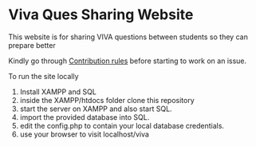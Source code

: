 # Viva Ques Sharing Website

This website is for sharing VIVA questions between students so they can prepare better



Kindly go through [Contribution rules](/CONTRIBUTING.md) before starting to work on an issue.

To run the site locally
1. Install XAMPP and SQL
2. inside the XAMPP/htdocs folder clone this repository 
3. start the server on XAMPP and also start SQL.
4. import the provided database into SQL.
5. edit the config.php to contain your local database credentials.
6. use your browser to visit localhost/viva




 

  
